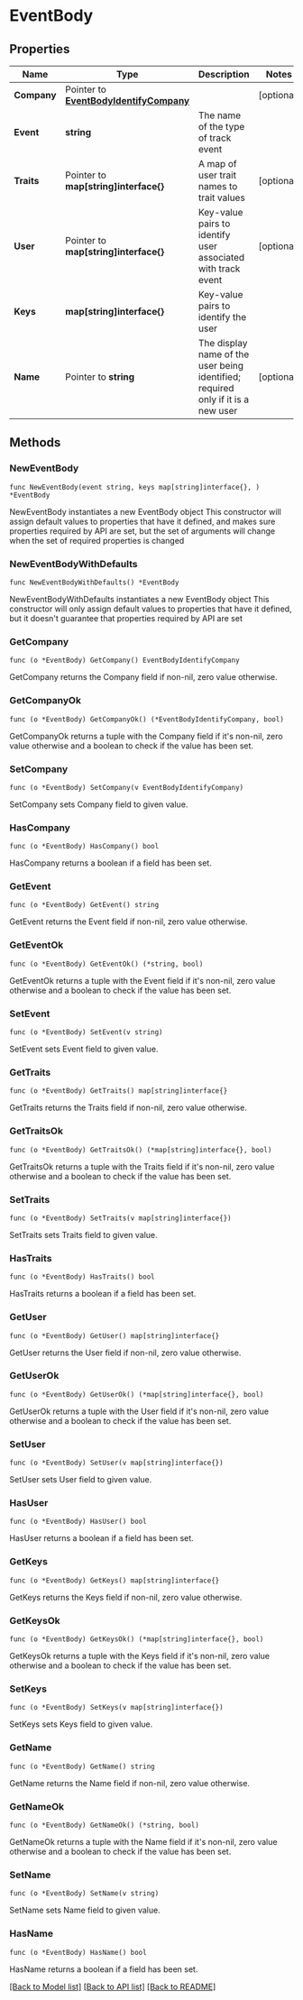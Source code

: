 # EventBody

## Properties

Name | Type | Description | Notes
------------ | ------------- | ------------- | -------------
**Company** | Pointer to [**EventBodyIdentifyCompany**](EventBodyIdentifyCompany.md) |  | [optional] 
**Event** | **string** | The name of the type of track event | 
**Traits** | Pointer to **map[string]interface{}** | A map of user trait names to trait values | [optional] 
**User** | Pointer to **map[string]interface{}** | Key-value pairs to identify user associated with track event | [optional] 
**Keys** | **map[string]interface{}** | Key-value pairs to identify the user | 
**Name** | Pointer to **string** | The display name of the user being identified; required only if it is a new user | [optional] 

## Methods

### NewEventBody

`func NewEventBody(event string, keys map[string]interface{}, ) *EventBody`

NewEventBody instantiates a new EventBody object
This constructor will assign default values to properties that have it defined,
and makes sure properties required by API are set, but the set of arguments
will change when the set of required properties is changed

### NewEventBodyWithDefaults

`func NewEventBodyWithDefaults() *EventBody`

NewEventBodyWithDefaults instantiates a new EventBody object
This constructor will only assign default values to properties that have it defined,
but it doesn't guarantee that properties required by API are set

### GetCompany

`func (o *EventBody) GetCompany() EventBodyIdentifyCompany`

GetCompany returns the Company field if non-nil, zero value otherwise.

### GetCompanyOk

`func (o *EventBody) GetCompanyOk() (*EventBodyIdentifyCompany, bool)`

GetCompanyOk returns a tuple with the Company field if it's non-nil, zero value otherwise
and a boolean to check if the value has been set.

### SetCompany

`func (o *EventBody) SetCompany(v EventBodyIdentifyCompany)`

SetCompany sets Company field to given value.

### HasCompany

`func (o *EventBody) HasCompany() bool`

HasCompany returns a boolean if a field has been set.

### GetEvent

`func (o *EventBody) GetEvent() string`

GetEvent returns the Event field if non-nil, zero value otherwise.

### GetEventOk

`func (o *EventBody) GetEventOk() (*string, bool)`

GetEventOk returns a tuple with the Event field if it's non-nil, zero value otherwise
and a boolean to check if the value has been set.

### SetEvent

`func (o *EventBody) SetEvent(v string)`

SetEvent sets Event field to given value.


### GetTraits

`func (o *EventBody) GetTraits() map[string]interface{}`

GetTraits returns the Traits field if non-nil, zero value otherwise.

### GetTraitsOk

`func (o *EventBody) GetTraitsOk() (*map[string]interface{}, bool)`

GetTraitsOk returns a tuple with the Traits field if it's non-nil, zero value otherwise
and a boolean to check if the value has been set.

### SetTraits

`func (o *EventBody) SetTraits(v map[string]interface{})`

SetTraits sets Traits field to given value.

### HasTraits

`func (o *EventBody) HasTraits() bool`

HasTraits returns a boolean if a field has been set.

### GetUser

`func (o *EventBody) GetUser() map[string]interface{}`

GetUser returns the User field if non-nil, zero value otherwise.

### GetUserOk

`func (o *EventBody) GetUserOk() (*map[string]interface{}, bool)`

GetUserOk returns a tuple with the User field if it's non-nil, zero value otherwise
and a boolean to check if the value has been set.

### SetUser

`func (o *EventBody) SetUser(v map[string]interface{})`

SetUser sets User field to given value.

### HasUser

`func (o *EventBody) HasUser() bool`

HasUser returns a boolean if a field has been set.

### GetKeys

`func (o *EventBody) GetKeys() map[string]interface{}`

GetKeys returns the Keys field if non-nil, zero value otherwise.

### GetKeysOk

`func (o *EventBody) GetKeysOk() (*map[string]interface{}, bool)`

GetKeysOk returns a tuple with the Keys field if it's non-nil, zero value otherwise
and a boolean to check if the value has been set.

### SetKeys

`func (o *EventBody) SetKeys(v map[string]interface{})`

SetKeys sets Keys field to given value.


### GetName

`func (o *EventBody) GetName() string`

GetName returns the Name field if non-nil, zero value otherwise.

### GetNameOk

`func (o *EventBody) GetNameOk() (*string, bool)`

GetNameOk returns a tuple with the Name field if it's non-nil, zero value otherwise
and a boolean to check if the value has been set.

### SetName

`func (o *EventBody) SetName(v string)`

SetName sets Name field to given value.

### HasName

`func (o *EventBody) HasName() bool`

HasName returns a boolean if a field has been set.


[[Back to Model list]](../README.md#documentation-for-models) [[Back to API list]](../README.md#documentation-for-api-endpoints) [[Back to README]](../README.md)


